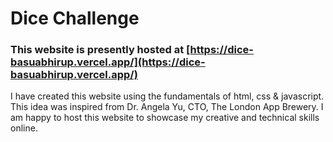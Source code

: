 # Dice Challenge
### This website is presently hosted at [https://dice-basuabhirup.vercel.app/](https://dice-basuabhirup.vercel.app/)

I have created this website using the fundamentals of html, css & javascript. This idea was inspired from Dr. Angela Yu, CTO, The London App Brewery. I am happy to host this website to showcase my creative and technical skills online.

